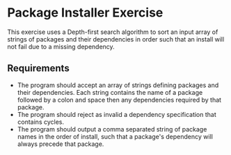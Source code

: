 # Package Installer Exercise

This exercise uses a Depth-first search algorithm to sort an input array of strings of packages and their dependencies in order such that an install will not fail due to a missing dependency.

## Requirements

- The program should accept an array of strings defining packages and their dependencies. Each string contains the name of a package followed by a colon and space then any dependencies required by that package.
- The program should reject as invalid a dependency specification that contains cycles.
- The program should output a comma separated string of package names in the order of install, such that a package's dependency will always precede that package.
